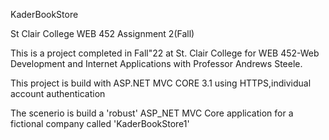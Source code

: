 KaderBookStore

St Clair College WEB 452 Assignment 2(Fall)

This is a project completed in Fall"22 at St. Clair College for WEB 452-Web Development and Internet Applications with Professor Andrews Steele.

This project is build with ASP.NET MVC CORE 3.1 using HTTPS,individual account authentication

The scenerio is build a 'robust' ASP_NET MVC Core application for a fictional company called 'KaderBookStore1'


